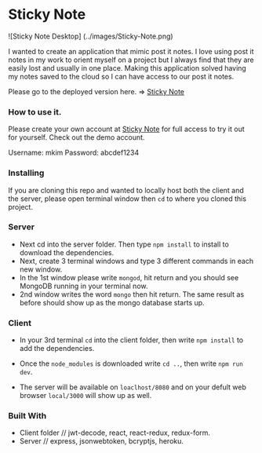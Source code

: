 # Sticky Note
![Sticky Note Desktop]
(../images/Sticky-Note.png)

I wanted to create an application that mimic post it notes. I love using post it notes in my work to orient myself on a project but I always find that they are easily lost and usually in one place. Making this application solved having my notes saved to the cloud so I can have access to our post it notes.

Please go to the deployed version here. => <a href="https://new-stickynote.herokuapp.com/">Sticky Note</a>

### How to use it.

Please create your own account at <a href="https://new-stickynote.herokuapp.com/">Sticky Note</a> for full access to try it out for yourself. Check out the demo account. 

Username: mkim
Password: abcdef1234


### Installing

If you are cloning this repo and wanted to locally host both the client and the server, please open terminal window then ```cd``` to where you cloned this project. 

### Server

* Next cd into the server folder. Then type ```npm install``` to install to download the dependencies. 
* Next, create 3 terminal windows and type 3 different commands in each new window. 
* In the 1st window please write ```mongod```, hit return and you should see MongoDB running in your terminal now. 
* 2nd window writes the word ```mongo``` then hit return. The same result as before should show up as the mongo database starts up. 

### Client

* In your 3rd terminal ```cd``` into the client folder, then write ```npm install``` to add the dependencies.
* Once the ```node_modules``` is downloaded write ```cd ..```, then write ```npm run dev```. 

* The server will be available on ```loaclhost/8080``` and on your defult web browser ```local/3000``` will show up as well.

### Built With

* Client folder // jwt-decode, react, react-redux, redux-form.
* Server // express, jsonwebtoken, bcryptjs, heroku.
